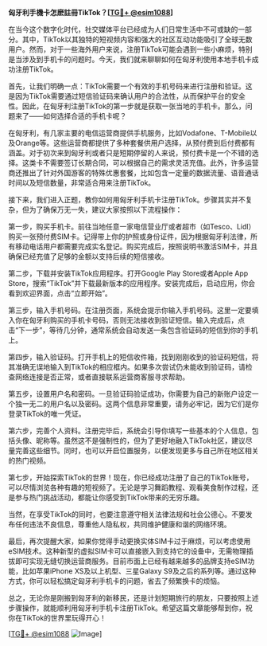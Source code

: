 **匈牙利手機卡怎麽註冊TikTok？[[TG💪+ @esim1088](https://t.me/s/esim1088)]**

在当今这个数字化时代，社交媒体平台已经成为人们日常生活中不可或缺的一部分。其中，TikTok以其独特的短视频内容和强大的社区互动功能吸引了全球无数用户。然而，对于一些海外用户来说，注册TikTok可能会遇到一些小麻烦，特别是当涉及到手机卡的问题时。今天，我们就来聊聊如何在匈牙利使用本地手机卡成功注册TikTok。

首先，让我们明确一点：TikTok需要一个有效的手机号码来进行注册和验证。这是因为TikTok需要通过短信验证码来确认用户的合法性，从而保护平台的安全性。因此，在匈牙利注册TikTok的第一步就是获取一张当地的手机卡。那么，问题来了——如何选择合适的手机卡呢？

在匈牙利，有几家主要的电信运营商提供手机服务，比如Vodafone、T-Mobile以及Orange等。这些运营商都提供了多种套餐供用户选择，从预付费到后付费都有涵盖。对于初次来到匈牙利或者只是短期停留的人来说，预付费卡是一个不错的选择。这类卡不需要签订长期合同，可以根据自己的需求灵活充值。此外，许多运营商还推出了针对外国游客的特殊优惠套餐，比如包含一定量的数据流量、语音通话时间以及短信数量，非常适合用来注册TikTok。

接下来，我们进入正题，教你如何用匈牙利手机卡注册TikTok。步骤其实并不复杂，但为了确保万无一失，建议大家按照以下流程操作：

第一步，购买手机卡。前往当地任意一家电信营业厅或者超市（如Tesco、Lidl）购买一张预付费SIM卡。记得带上你的护照或身份证件，因为根据匈牙利法律，所有移动电话用户都需要完成实名登记。购买完成后，按照说明书激活SIM卡，并且确保已经充值了足够的金额以支持后续的短信接收。

第二步，下载并安装TikTok应用程序。打开Google Play Store或者Apple App Store，搜索“TikTok”并下载最新版本的应用程序。安装完成后，启动应用，你会看到欢迎界面，点击“立即开始”。

第三步，输入手机号码。在注册页面，系统会提示你输入手机号码。这里一定要填入你在匈牙利购买的手机卡号码，否则无法接收到验证短信。输入完成后，点击“下一步”，等待几分钟，通常系统会自动发送一条包含验证码的短信到你的手机上。

第四步，输入验证码。打开手机上的短信收件箱，找到刚刚收到的验证码短信，将其准确无误地输入到TikTok的相应框内。如果多次尝试仍未能收到验证码，请检查网络连接是否正常，或者直接联系运营商客服寻求帮助。

第五步，设置用户名和密码。一旦验证码验证成功，你需要为自己的新账户设定一个独一无二的用户名以及密码。这两个信息非常重要，请务必牢记，因为它们是你登录TikTok的唯一凭证。

第六步，完善个人资料。注册完毕后，系统会引导你填写一些基本的个人信息，包括头像、昵称等。虽然这不是强制性的，但为了更好地融入TikTok社区，建议尽量完善这些细节。同时，也可以开启位置服务，以便发现更多与自己所在地区相关的热门视频。

第七步，开始探索TikTok的世界！现在，你已经成功注册了自己的TikTok账号，可以尽情浏览各种有趣的短视频了。无论是学习舞蹈教程、观看美食制作过程，还是参与热门挑战活动，都能让你感受到TikTok带来的无穷乐趣。

当然，在享受TikTok的同时，也要注意遵守相关法律法规和社会公德心。不要发布任何违法不良信息，尊重他人隐私权，共同维护健康和谐的网络环境。

最后，再次提醒大家，如果你觉得手动更换实体SIM卡过于麻烦，可以考虑使用eSIM技术。这种新型的虚拟SIM卡可以直接嵌入到支持它的设备中，无需物理插拔即可实现无缝切换运营商服务。目前市面上已经有越来越多的品牌支持eSIM功能，比如苹果iPhone XS及以上机型、三星Galaxy S9及之后的系列等。通过这种方式，你可以轻松搞定匈牙利手机卡的问题，省去了频繁换卡的烦恼。

总之，无论你是刚搬到匈牙利的新移民，还是计划短期旅行的朋友，只要按照上述步骤操作，就能顺利用匈牙利手机卡注册TikTok。希望这篇文章能够帮到你，祝你在TikTok的世界里玩得开心！

[[TG💪+ @esim1088](https://t.me/s/esim1088) ![Image](https://i.postimg.cc/4NQfJmqS/Snipaste-2025-05-13-00-14-12.png)]